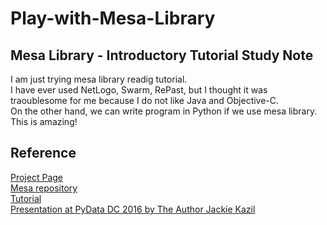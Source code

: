 # Play-with-Mesa-Library

## Mesa Library - Introductory Tutorial Study Note  

I am just trying mesa library readig tutorial.  
I have ever used NetLogo, Swarm, RePast, but I thought it was traoublesome for me because I do not like Java and Objective-C.  
On the other hand, we can write program in Python if we use mesa library. This is amazing!  

## Reference
[Project Page](https://github.com/projectmesa)  
[Mesa repository](https://github.com/projectmesa/mesa)  
[Tutorial](http://mesa.readthedocs.io/en/latest/tutorials/intro_tutorial.html)  
[Presentation at PyData DC 2016 by The Author Jackie Kazil](https://www.youtube.com/watch?v=bjjoHji8KUQ)
